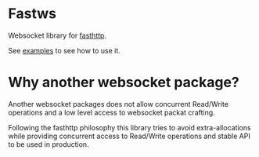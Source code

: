 # Fastws

Websocket library for [fasthttp](https://github.com/valyala/fasthttp).

See [examples](https://github.com/dgrr/fastws/blob/master/examples) to see how to use it.

# Why another websocket package?

Another websocket packages does not allow concurrent Read/Write operations
and a low level access to websocket packat crafting.

Following the fasthttp philosophy this library tries to avoid extra-allocations
while providing concurrent access to Read/Write operations and stable API to be used
in production.
